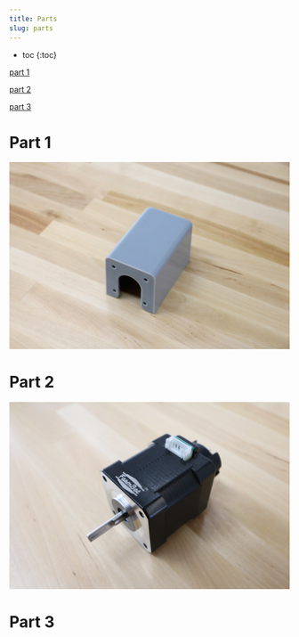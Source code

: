 ```yaml
---
title: Parts
slug: parts
---
```


* toc
{:toc}

[part 1](#part-1)

[part 2](#part-2)

[part 3](#part-3)

# Part 1

![part-1](_images/part_1.jpg)

# Part 2

![part-2](_images/part_2.jpg)

# Part 3
